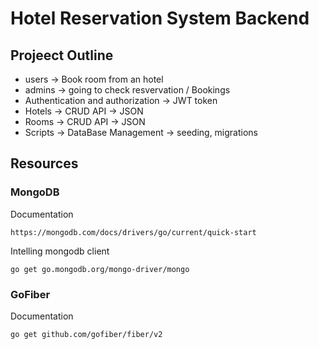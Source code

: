 # Hotel Reservation System Backend

## Projeect Outline
- users -> Book room from an hotel
- admins -> going to check resvervation / Bookings
- Authentication and authorization -> JWT token
- Hotels -> CRUD API -> JSON
- Rooms -> CRUD API -> JSON
- Scripts -> DataBase Management -> seeding, migrations

## Resources
### MongoDB 
Documentation
```
https://mongodb.com/docs/drivers/go/current/quick-start
```

Intelling mongodb client
```
go get go.mongodb.org/mongo-driver/mongo
```
### GoFiber

Documentation
```
go get github.com/gofiber/fiber/v2
```